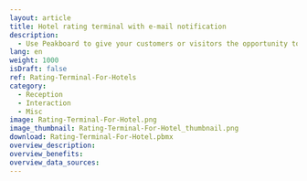```yaml
---
layout: article
title: Hotel rating terminal with e-mail notification
description: 
  - Use Peakboard to give your customers or visitors the opportunity to rate you. Get your reviews directly by e-mail.
lang: en
weight: 1000
isDraft: false
ref: Rating-Terminal-For-Hotels
category:
  - Reception
  - Interaction
  - Misc
image: Rating-Terminal-For-Hotel.png
image_thumbnail: Rating-Terminal-For-Hotel_thumbnail.png
download: Rating-Terminal-For-Hotel.pbmx
overview_description:
overview_benefits:
overview_data_sources:
---
```

